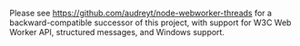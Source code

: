 Please see https://github.com/audreyt/node-webworker-threads for a backward-compatible successor of this project, with support for W3C Web Worker API, structured messages, and Windows support.